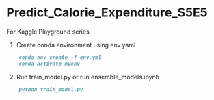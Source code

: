 # Predict_Calorie_Expenditure_S5E5
For Kaggle Playground series


1. Create conda environment using env.yaml

```markdown
    conda env create -f env.yml
    conda activate myenv
```

2. Run train_model.py or run ensemble_models.ipynb

```markdown
    python train_model.py
```